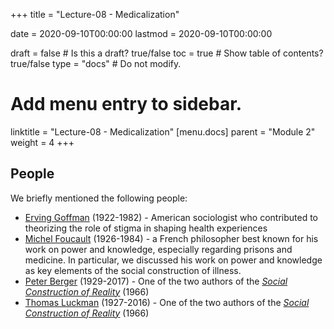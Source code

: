 +++
title = "Lecture-08 - Medicalization"

date = 2020-09-10T00:00:00
lastmod = 2020-09-10T00:00:00

draft = false  # Is this a draft? true/false
toc = true  # Show table of contents? true/false
type = "docs"  # Do not modify.

# Add menu entry to sidebar.
linktitle = "Lecture-08 - Medicalization"
[menu.docs]
  parent = "Module 2"
  weight = 4
+++

## People
We briefly mentioned the following people:

* [Erving Goffman](https://en.wikipedia.org/wiki/Erving_Goffman) (1922-1982) - American sociologist who contributed to theorizing the role of stigma in shaping health experiences
* [Michel Foucault](https://en.wikipedia.org/wiki/Michel_Foucault) (1926-1984) - a French philosopher best known for his work on power and knowledge, especially regarding prisons and medicine. In particular, we discussed his work on power and knowledge as key elements of the social construction of illness.
* [Peter Berger](https://en.wikipedia.org/wiki/Peter_L._Berger) (1929-2017) - One of the two authors of the [*Social Construction of Reality*](https://en.wikipedia.org/wiki/The_Social_Construction_of_Reality) (1966)
* [Thomas Luckman](https://en.wikipedia.org/wiki/Thomas_Luckmann) (1927-2016) - One of the two authors of the [*Social Construction of Reality*](https://en.wikipedia.org/wiki/The_Social_Construction_of_Reality) (1966)
